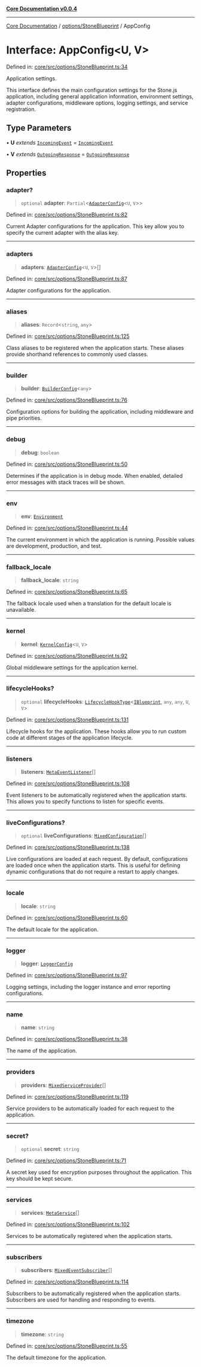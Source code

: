 [**Core Documentation v0.0.4**](../../../README.md)

***

[Core Documentation](../../../modules.md) / [options/StoneBlueprint](../README.md) / AppConfig

# Interface: AppConfig\<U, V\>

Defined in: [core/src/options/StoneBlueprint.ts:34](https://github.com/stonemjs/core/blob/93efe04ef1a71ad6f49c3b315da54d45ace50f23/src/options/StoneBlueprint.ts#L34)

Application settings.

This interface defines the main configuration settings for the Stone.js application,
including general application information, environment settings, adapter configurations,
middleware options, logging settings, and service registration.

## Type Parameters

• **U** *extends* [`IncomingEvent`](../../../events/IncomingEvent/classes/IncomingEvent.md) = [`IncomingEvent`](../../../events/IncomingEvent/classes/IncomingEvent.md)

• **V** *extends* [`OutgoingResponse`](../../../events/OutgoingResponse/classes/OutgoingResponse.md) = [`OutgoingResponse`](../../../events/OutgoingResponse/classes/OutgoingResponse.md)

## Properties

### adapter?

> `optional` **adapter**: `Partial`\<[`AdapterConfig`](../../AdapterConfig/interfaces/AdapterConfig.md)\<`U`, `V`\>\>

Defined in: [core/src/options/StoneBlueprint.ts:82](https://github.com/stonemjs/core/blob/93efe04ef1a71ad6f49c3b315da54d45ace50f23/src/options/StoneBlueprint.ts#L82)

Current Adapter configurations for the application.
This key allow you to specify the current adapter with the alias key.

***

### adapters

> **adapters**: [`AdapterConfig`](../../AdapterConfig/interfaces/AdapterConfig.md)\<`U`, `V`\>[]

Defined in: [core/src/options/StoneBlueprint.ts:87](https://github.com/stonemjs/core/blob/93efe04ef1a71ad6f49c3b315da54d45ace50f23/src/options/StoneBlueprint.ts#L87)

Adapter configurations for the application.

***

### aliases

> **aliases**: `Record`\<`string`, `any`\>

Defined in: [core/src/options/StoneBlueprint.ts:125](https://github.com/stonemjs/core/blob/93efe04ef1a71ad6f49c3b315da54d45ace50f23/src/options/StoneBlueprint.ts#L125)

Class aliases to be registered when the application starts.
These aliases provide shorthand references to commonly used classes.

***

### builder

> **builder**: [`BuilderConfig`](../../BuilderConfig/interfaces/BuilderConfig.md)\<`any`\>

Defined in: [core/src/options/StoneBlueprint.ts:76](https://github.com/stonemjs/core/blob/93efe04ef1a71ad6f49c3b315da54d45ace50f23/src/options/StoneBlueprint.ts#L76)

Configuration options for building the application, including middleware and pipe priorities.

***

### debug

> **debug**: `boolean`

Defined in: [core/src/options/StoneBlueprint.ts:50](https://github.com/stonemjs/core/blob/93efe04ef1a71ad6f49c3b315da54d45ace50f23/src/options/StoneBlueprint.ts#L50)

Determines if the application is in debug mode.
When enabled, detailed error messages with stack traces will be shown.

***

### env

> **env**: [`Environment`](../enumerations/Environment.md)

Defined in: [core/src/options/StoneBlueprint.ts:44](https://github.com/stonemjs/core/blob/93efe04ef1a71ad6f49c3b315da54d45ace50f23/src/options/StoneBlueprint.ts#L44)

The current environment in which the application is running.
Possible values are development, production, and test.

***

### fallback\_locale

> **fallback\_locale**: `string`

Defined in: [core/src/options/StoneBlueprint.ts:65](https://github.com/stonemjs/core/blob/93efe04ef1a71ad6f49c3b315da54d45ace50f23/src/options/StoneBlueprint.ts#L65)

The fallback locale used when a translation for the default locale is unavailable.

***

### kernel

> **kernel**: [`KernelConfig`](../../KernelConfig/interfaces/KernelConfig.md)\<`U`, `V`\>

Defined in: [core/src/options/StoneBlueprint.ts:92](https://github.com/stonemjs/core/blob/93efe04ef1a71ad6f49c3b315da54d45ace50f23/src/options/StoneBlueprint.ts#L92)

Global middleware settings for the application kernel.

***

### lifecycleHooks?

> `optional` **lifecycleHooks**: [`LifecycleHookType`](../../../declarations/type-aliases/LifecycleHookType.md)\<[`IBlueprint`](../../../declarations/type-aliases/IBlueprint.md), `any`, `any`, `U`, `V`\>

Defined in: [core/src/options/StoneBlueprint.ts:131](https://github.com/stonemjs/core/blob/93efe04ef1a71ad6f49c3b315da54d45ace50f23/src/options/StoneBlueprint.ts#L131)

Lifecycle hooks for the application.
These hooks allow you to run custom code at different stages of the application lifecycle.

***

### listeners

> **listeners**: [`MetaEventListener`](../../../declarations/interfaces/MetaEventListener.md)[]

Defined in: [core/src/options/StoneBlueprint.ts:108](https://github.com/stonemjs/core/blob/93efe04ef1a71ad6f49c3b315da54d45ace50f23/src/options/StoneBlueprint.ts#L108)

Event listeners to be automatically registered when the application starts.
This allows you to specify functions to listen for specific events.

***

### liveConfigurations?

> `optional` **liveConfigurations**: [`MixedConfiguration`](../../../declarations/type-aliases/MixedConfiguration.md)[]

Defined in: [core/src/options/StoneBlueprint.ts:138](https://github.com/stonemjs/core/blob/93efe04ef1a71ad6f49c3b315da54d45ace50f23/src/options/StoneBlueprint.ts#L138)

Live configurations are loaded at each request.
By default, configurations are loaded once when the application starts.
This is useful for defining dynamic configurations that do not require a restart to apply changes.

***

### locale

> **locale**: `string`

Defined in: [core/src/options/StoneBlueprint.ts:60](https://github.com/stonemjs/core/blob/93efe04ef1a71ad6f49c3b315da54d45ace50f23/src/options/StoneBlueprint.ts#L60)

The default locale for the application.

***

### logger

> **logger**: [`LoggerConfig`](../../LoggerConfig/interfaces/LoggerConfig.md)

Defined in: [core/src/options/StoneBlueprint.ts:97](https://github.com/stonemjs/core/blob/93efe04ef1a71ad6f49c3b315da54d45ace50f23/src/options/StoneBlueprint.ts#L97)

Logging settings, including the logger instance and error reporting configurations.

***

### name

> **name**: `string`

Defined in: [core/src/options/StoneBlueprint.ts:38](https://github.com/stonemjs/core/blob/93efe04ef1a71ad6f49c3b315da54d45ace50f23/src/options/StoneBlueprint.ts#L38)

The name of the application.

***

### providers

> **providers**: [`MixedServiceProvider`](../../../declarations/type-aliases/MixedServiceProvider.md)[]

Defined in: [core/src/options/StoneBlueprint.ts:119](https://github.com/stonemjs/core/blob/93efe04ef1a71ad6f49c3b315da54d45ace50f23/src/options/StoneBlueprint.ts#L119)

Service providers to be automatically loaded for each request to the application.

***

### secret?

> `optional` **secret**: `string`

Defined in: [core/src/options/StoneBlueprint.ts:71](https://github.com/stonemjs/core/blob/93efe04ef1a71ad6f49c3b315da54d45ace50f23/src/options/StoneBlueprint.ts#L71)

A secret key used for encryption purposes throughout the application.
This key should be kept secure.

***

### services

> **services**: [`MetaService`](../../../declarations/interfaces/MetaService.md)[]

Defined in: [core/src/options/StoneBlueprint.ts:102](https://github.com/stonemjs/core/blob/93efe04ef1a71ad6f49c3b315da54d45ace50f23/src/options/StoneBlueprint.ts#L102)

Services to be automatically registered when the application starts.

***

### subscribers

> **subscribers**: [`MixedEventSubscriber`](../../../declarations/type-aliases/MixedEventSubscriber.md)[]

Defined in: [core/src/options/StoneBlueprint.ts:114](https://github.com/stonemjs/core/blob/93efe04ef1a71ad6f49c3b315da54d45ace50f23/src/options/StoneBlueprint.ts#L114)

Subscribers to be automatically registered when the application starts.
Subscribers are used for handling and responding to events.

***

### timezone

> **timezone**: `string`

Defined in: [core/src/options/StoneBlueprint.ts:55](https://github.com/stonemjs/core/blob/93efe04ef1a71ad6f49c3b315da54d45ace50f23/src/options/StoneBlueprint.ts#L55)

The default timezone for the application.

